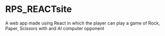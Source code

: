 # RPS_REACTsite
A web app made using React in which the player can play a game of Rock, Paper, Scissors with and AI computer opponent
